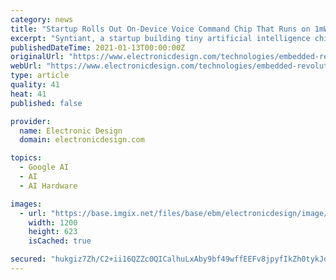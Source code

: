 ```yaml
---
category: news
title: "Startup Rolls Out On-Device Voice Command Chip That Runs on 1mW"
excerpt: "Syntiant, a startup building tiny artificial intelligence chips that bring voice commands out of the cloud and onto devices, rolled out its latest generation of chips with a power budget of 1/1000 of a watt."
publishedDateTime: 2021-01-13T00:00:00Z
originalUrl: "https://www.electronicdesign.com/technologies/embedded-revolution/article/21152263/startup-rolls-out-ondevice-voice-command-chip-that-runs-on-1mw"
webUrl: "https://www.electronicdesign.com/technologies/embedded-revolution/article/21152263/startup-rolls-out-ondevice-voice-command-chip-that-runs-on-1mw"
type: article
quality: 41
heat: 41
published: false

provider:
  name: Electronic Design
  domain: electronicdesign.com

topics:
  - Google AI
  - AI
  - AI Hardware

images:
  - url: "https://base.imgix.net/files/base/ebm/electronicdesign/image/2021/01/Syntiant.5fffb1a118c98.png?auto=format&fit=max&w=1200"
    width: 1200
    height: 623
    isCached: true

secured: "hukgiz7Zh/C2+ii16QZZc0QICalhuLxAby9bf49wffEEFv8jpyfIkZh0tykJd1L30v1vB1tbMLRVzlHRoR2KPr4spl4r1zt49+kTC4QA/fxzTSFwqpzWiVYNRRKY1FYg2KX8RUbko8MOaKYrAGYWHJ8sCfp9EWltRWQDiItLpD8Ls2YfmpolswC/B0fc1m+jxxORv9BStiHC0B3nIyL5/MLmv6n+96HI33ha3n2n8eZxoNhOH3Bu/H15RW3tjUWNO6GeddFQX1hU+icqa17ytIPZdWVHvNv9tRCtN3c3guXl84ZhnLmu9qRV7oddOqh0cTY+1PFDxtiTVCHqtjz8IFUP8Ag+p9Mn7BBxCcKOP6o=;eWJEuZU7H4fL/BW/xqlDdQ=="
---
```


